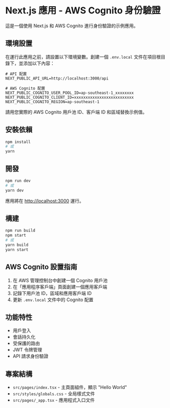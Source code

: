 # Next.js 應用 - AWS Cognito 身份驗證

這是一個使用 Next.js 和 AWS Cognito 進行身份驗證的示例應用。

## 環境設置

在運行此應用之前，請設置以下環境變數。創建一個 `.env.local` 文件在項目根目錄下，並添加以下內容：

```
# API 配置
NEXT_PUBLIC_API_URL=http://localhost:3000/api

# AWS Cognito 配置
NEXT_PUBLIC_COGNITO_USER_POOL_ID=ap-southeast-1_xxxxxxxx
NEXT_PUBLIC_COGNITO_CLIENT_ID=xxxxxxxxxxxxxxxxxxxxxxxxxx
NEXT_PUBLIC_COGNITO_REGION=ap-southeast-1
```

請用您實際的 AWS Cognito 用戶池 ID、客戶端 ID 和區域替換示例值。

## 安裝依賴

```bash
npm install
# 或
yarn
```

## 開發

```bash
npm run dev
# 或
yarn dev
```

應用將在 [http://localhost:3000](http://localhost:3000) 運行。

## 構建

```bash
npm run build
npm start
# 或
yarn build
yarn start
```

## AWS Cognito 設置指南

1. 在 AWS 管理控制台中創建一個 Cognito 用戶池
2. 在「應用程序客戶端」頁面創建一個應用客戶端
3. 記錄下用戶池 ID，區域和應用客戶端 ID
4. 更新 `.env.local` 文件中的 Cognito 配置

## 功能特性

- 用戶登入
- 會話持久化
- 受保護的路由
- JWT 令牌管理
- API 請求身份驗證

## 專案結構

- `src/pages/index.tsx` - 主頁面組件，顯示 "Hello World"
- `src/styles/globals.css` - 全局樣式文件
- `src/pages/_app.tsx` - 應用程式入口文件
